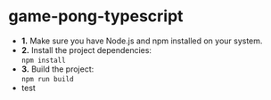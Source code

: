 # game-pong-typescript

 - **1.** Make sure you have Node.js and npm installed on your system.
 - **2.** Install the project dependencies:<br/>`npm install`
 - **3.** Build the project:<br/>`npm run build`
 - test
